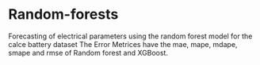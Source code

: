 # Random-forests
Forecasting of electrical parameters using the random forest model for the calce battery dataset
The Error Metrices have the mae, mape, mdape, smape and rmse of Random forest and XGBoost.
